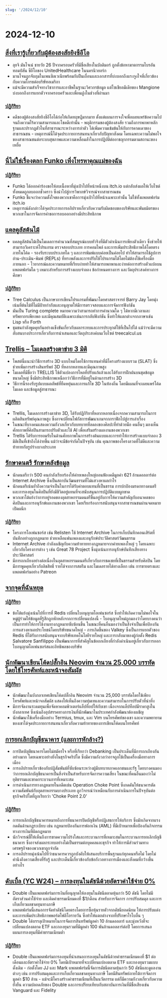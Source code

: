 ```yaml
---
slug: '/2024/12/10'
---
```


# 2024-12-10

## [สิ่งที่เรารู้เกี่ยวกับผู้ต้องสงสัยยิงซีอีโอ](https://www.bbc.com/news/articles/cp9nxee2r0do)

- ลุยจิ มันโจเน่ ชายวัย 26 ปีจากครอบครัวที่มีชื่อเสียงในบัลติมอร์ ถูกตั้งข้อหาฆาตกรรมไบรอัน ทอมป์สัน ซีอีโอของ UnitedHealthcare ในนครนิวยอร์ก
- มานโจนถูกจับกุมในเพนซิลเวเนียพร้อมกับปืนเถื่อนและเอกสารที่บ่งบอกถึงแรงจูงใจที่เกี่ยวข้องกับความโกรธต่อบริษัทอเมริกา
- แม้จะมีความสำเร็จทางวิชาการและอาชีพในฐานะวิศวกรข้อมูล แต่โซเชียลมีเดียของ Mangione บ่งบอกถึงการแยกตัวจากครอบครัวและเพื่อนฝูงในช่วงที่ผ่านมา

### [ปฏิกิริยา](https://news.ycombinator.com/item?id=42370622)

- คดีของผู้ต้องสงสัยยิงซีอีโอได้ก่อให้เกิดทฤษฎีมากมาย ตั้งแต่แผนการจงใจเพื่อเผยแพร่ข้อความไปจนถึงความไร้ความสามารถและโชคดีเท่านั้น - พฤติกรรมของผู้ต้องสงสัย รวมถึงการพกพาหลักฐานและปรากฏตัวในที่สาธารณะระหว่างการล่าตัว ได้เพิ่มความเข้มข้นให้กับการคาดเดาของสาธารณชน - เหตุการณ์นี้ได้จุดประกายการสนทนาเกี่ยวกับปัญหาสังคม โดยเฉพาะความไม่พอใจของสาธารณชนต่อระบบสุขภาพและความเหลื่อมล้ำในการปฏิบัติต่ออาชญากรรมตามสถานะของเหยื่อ

## [นี่ไม่ใช่เรื่องตลก Funko เพิ่งโทรหาคุณแม่ของฉัน](https://twitter.com/itchio/status/1866239798924763227)

### [ปฏิกิริยา](https://news.ycombinator.com/item?id=42371481)

- Funko ได้ออกคำร้องขอให้ลบเนื้อหาที่มุ่งเป้าไปที่หน้าหนึ่งบน itch.io แต่กลับส่งผลให้เว็บไซต์ทั้งหมดถูกลบออกชั่วคราว ซึ่งนำไปสู่การวิพากษ์วิจารณ์จากสาธารณชน
- Funko ชี้แจงว่าความตั้งใจของพวกเขาคือการมุ่งเป้าไปที่หน้าเฉพาะเท่านั้น ไม่ใช่ทั้งแพลตฟอร์ม itch.io
- เหตุการณ์ดังกล่าวได้จุดประกายการอภิปรายเกี่ยวกับความรับผิดชอบของบริษัทและพันธมิตรของพวกเขาในการจัดการคำขอการลบออกอย่างมีประสิทธิภาพ

## [แคลคูลัสต้นไม้](https://treecalcul.us/)

- แคลคูลัสต้นไม้เป็นโมเดลการคำนวณที่สมบูรณ์แบบทัวริงที่มีตัวดำเนินการเพียงตัวเดียว ซึ่งช่วยให้สามารถวิเคราะห์โปรแกรม ตรวจสอบประเภท การคอมไพล์ และการเพิ่มประสิทธิภาพได้โดยตรงภายในโค้ด - รองรับระบบประเภทใด ๆ และการพิมพ์แบบค่อยเป็นค่อยไป ทำให้สามารถใช้ลูปการอ่าน-ประเมิน-พิมพ์ (REPLs) ที่ทรงพลังและการปรับใช้โปรแกรมได้โดยไม่ต้องใช้เครื่องมือภายนอก - ไวยากรณ์และความหมายที่เรียบง่ายทำให้สามารถพกพาและง่ายต่อการสร้างตัวแปลบนแพลตฟอร์มใด ๆ เหมาะสำหรับการสร้างแบบจำลอง ข้อกำหนดทางการ และวัตถุประสงค์ทางการศึกษา

### [ปฏิกิริยา](https://news.ycombinator.com/item?id=42373437)

- Tree Calculus เป็นภาษาการเขียนโปรแกรมที่พัฒนาโดยศาสตราจารย์ Barry Jay โดยมุ่งเน้นที่ต้นไม้ที่ไม่มีป้ายกำกับและอนุญาตให้มีการตรวจสอบและการจัดการฟังก์ชัน
- มันเป็น Turing complete หมายความว่าสามารถทำการคำนวณใด ๆ ได้หากมีเวลาและทรัพยากรเพียงพอ และมีคุณสมบัติเฉพาะเช่นการกลับฟังก์ชัน ซึ่งทำให้แตกต่างจากภาษาเช่น Lisp หรือ Forth
- ชุมชนกำลังพูดคุยกันอย่างแข็งขันเกี่ยวกับผลกระทบและการประยุกต์ใช้ที่เป็นไปได้ แม้ว่าจะมีความสับสนบางประการเกี่ยวกับการนำเสนอและวัตถุประสงค์บนเว็บไซต์ treecalcul.us

## [Trellis – โมเดลสร้างตาข่าย 3 มิติ](https://trellis3d.github.io/)

- โพสต์นี้แนะนำวิธีการสร้าง 3D แบบใหม่โดยใช้การแทนค่าที่มีโครงสร้างแบบรวม (SLAT) ซึ่งช่วยเพิ่มการสร้างสินทรัพย์ 3D ที่หลากหลายและมีคุณภาพสูง
- โมเดลที่มีชื่อว่า TRELLIS ใช้ตัวแปลงการไหลที่ปรับแก้แล้วและได้รับการฝึกฝนบนชุดข้อมูลขนาดใหญ่ ซึ่งมีประสิทธิภาพเหนือกว่าวิธีการที่มีอยู่ในด้านการสร้าง 3D
- วิธีการนี้รองรับรูปแบบผลลัพธ์ที่ยืดหยุ่นและการแก้ไข 3D ในท้องถิ่น โดยมีแผนที่จะเผยแพร่โค้ด โมเดล และข้อมูลสู่สาธารณะ

### [ปฏิกิริยา](https://news.ycombinator.com/item?id=42369476)

- Trellis, โมเดลการสร้างตาข่าย 3D, ได้รับปฏิกิริยาที่หลากหลายเนื่องจากความสามารถในการผลิตสินทรัพย์คุณภาพสูง ซึ่งอาจเปลี่ยนโฟกัสการพัฒนาเกมจากกราฟิกไปสู่การเล่าเรื่อง
- ในขณะที่บางคนแสดงความกังวลเกี่ยวกับบทบาทที่ลดลงของศิลปะที่ทำด้วยมือ คนอื่นๆ มองเห็นศักยภาพที่ศิลปินสามารถปรับตัวและใช้ AI เพื่อเสริมสร้างผลงานของพวกเขา
- Trellis ได้รับการยอมรับในด้านศักยภาพในการสร้างต้นแบบและการทำให้การสร้างแบบจำลอง 3 มิติเป็นที่เข้าถึงได้ง่ายขึ้น แม้ว่าจะมีข้อจำกัดในปัจจุบัน เช่น คุณภาพของโครงลวดที่ไม่ดีและความท้าทายกับรูปร่างบางประเภท

## [รักษาดนตรี รักษาคลังข้อมูล](https://www.savethearchive.com/)

- นักดนตรีกว่า 500 คนกำลังเรียกร้องให้ค่ายเพลงใหญ่ถอนฟ้องคดีมูลค่า 621 ล้านดอลลาร์ต่อ Internet Archive ซึ่งเป็นสถาบันวัฒนธรรมที่ไม่แสวงหาผลกำไร
- นักดนตรีเน้นย้ำถึงความจำเป็นในการได้รับค่าตอบแทนที่เป็นธรรม การปกป้องมรดกทางดนตรี และการลงทุนในศิลปินที่ยังมีชีวิตอยู่แทนที่จะสนับสนุนการปฏิบัติแบบผูกขาด
- พวกเขาโต้แย้งว่าการอยู่รอดของอุตสาหกรรมดนตรีขึ้นอยู่กับการให้ความสำคัญกับอนาคตของศิลปินและการอนุรักษ์ผลงานของพวกเขา โดยเรียกร้องการสนับสนุนจากสาธารณชนผ่านจดหมายเปิดผนึก

### [ปฏิกิริยา](https://news.ycombinator.com/item?id=42373098)

- โครงการโอเพ่นซอร์ส เช่น Relisten ใช้ Internet Archive ในการเก็บบันทึกคอนเสิร์ตที่บันทึกอย่างถูกกฎหมาย ช่วยเหลือแฟนเพลงและอนุรักษ์ประวัติศาสตร์วัฒนธรรม
- Internet Archive กำลังเผชิญกับความท้าทายทางกฎหมายจากค่ายเพลงใหญ่ ๆ โดยเฉพาะเกี่ยวกับโครงการต่าง ๆ เช่น Great 78 Project ซึ่งมุ่งเน้นการอนุรักษ์บันทึกเสียงทางประวัติศาสตร์
- มีการถกเถียงอย่างต่อเนื่องในอุตสาหกรรมดนตรีเกี่ยวกับการชดเชยที่เป็นธรรมสำหรับศิลปิน โดยมีการพูดคุยเกี่ยวกับลิขสิทธิ์ รายได้จากการสตรีม และโมเดลรายได้ทางเลือก เช่น การขายตรงและแพลตฟอร์มอย่าง Patreon

## [จากจุดที่ฉันหยุด](https://antirez.com/news/144)

### [ปฏิกิริยา](https://news.ycombinator.com/item?id=42378488)

- ข้อโต้แย้งมุ่งเน้นไปที่การที่ Redis เปลี่ยนใบอนุญาตโอเพ่นซอร์ส ซึ่งทำให้เกิดความไม่พอใจในหมู่ผู้ร่วมให้ข้อมูลที่รู้สึกถูกหักหลังจากการเปลี่ยนแปลงนี้ - ใบอนุญาตใหม่ถูกมองว่าโดยบางคนว่าเป็นการทำให้การใช้งานทางกฎหมายซับซ้อนขึ้น ในขณะที่คนอื่นมองว่าเป็นสิ่งจำเป็นเพื่อป้องกันการแสวงหาผลประโยชน์โดยบริษัทขนาดใหญ่ - การเกิดขึ้นของ Valkey ซึ่งเป็นการแยกตัวของ Redis ที่ได้รับการสนับสนุนจากบริษัทเทคโนโลยีรายใหญ่ และการกลับมาของผู้ก่อตั้ง Redis Salvatore Sanfilippo เป็นพัฒนาการที่สำคัญในข้อถกเถียงที่กำลังดำเนินอยู่เกี่ยวกับการออกใบอนุญาตโอเพ่นซอร์สและอิทธิพลของบริษัท

## [นักพัฒนาเขียนโค้ดปลั๊กอิน Neovim จำนวน 25,000 บรรทัดโดยใช้โทรศัพท์และหน้าจอสัมผัส](https://old.reddit.com/r/neovim/comments/1h7vhmg/bro_been_developing_his_2k_star_plugin_on_a/)

### [ปฏิกิริยา](https://news.ycombinator.com/item?id=42374823)

- นักพัฒนาในบังกลาเทศเขียนโค้ดปลั๊กอิน Neovim จำนวน 25,000 บรรทัดโดยใช้เพียงโทรศัพท์และหน้าจอสัมผัส แสดงให้เห็นถึงความทุ่มเทและความสามารถในการปรับตัวที่น่าทึ่ง
- มีการจัดงานระดมทุนเพื่อจัดหาคอมพิวเตอร์แล็ปท็อปให้กับเขา เนื่องจากแล็ปท็อปมีราคาสูงในบังกลาเทศ ซึ่งเน้นถึงอุปสรรคทางการเงินที่นักพัฒนาในประเทศกำลังพัฒนาต้องเผชิญ
- นักพัฒนาใช้เครื่องมืออย่าง Termius, tmux, และ Vim บนโทรศัพท์ของเขา และความพยายามของเขาได้จุดประกายการสนทนาเกี่ยวกับความท้าทายของการเขียนโค้ดบนโทรศัพท์

## [การยกเลิกบัญชีธนาคาร (และการหักล้าง?)](https://www.bitsaboutmoney.com/archive/debanking-and-debunking/)

- การปิดบัญชีธนาคารโดยไม่สมัครใจ หรือที่เรียกว่า Debanking เป็นประเด็นที่มีการถกเถียงกันอย่างมาก โดยเฉพาะอย่างยิ่งในธุรกิจคริปโต ซึ่งมีความกังวลว่าอาจถูกใช้เป็นเครื่องมือทางการเมือง
- การอภิปรายเกี่ยวข้องกับปฏิสัมพันธ์ที่ซับซ้อนระหว่างผู้มีบทบาทภาคเอกชนและรัฐ โดยบางคนมองว่าการยกเลิกบัญชีธนาคารเป็นสิ่งจำเป็นสำหรับการจัดการความเสี่ยง ในขณะที่คนอื่นมองว่าไม่ยุติธรรมและขาดกระบวนการที่เหมาะสม
- การดำเนินการทางกฎหมายในอดีตเช่น Operation Choke Point ซึ่งกดดันให้ธนาคารตัดความสัมพันธ์กับอุตสาหกรรมบางประเภท ถูกวิจารณ์ว่าเหมือนกับการดำเนินการในปัจจุบันต่อธุรกิจคริปโตที่ถูกเรียกว่า 'Choke Point 2.0'

### [ปฏิกิริยา](https://news.ycombinator.com/item?id=42371476)

- การยกเลิกบัญชีธนาคารหมายถึงการที่ธนาคารปิดบัญชีหรือปฏิเสธการให้บริการ ซึ่งมักเกิดจากแรงกดดันด้านกฎระเบียบ เช่น กฎหมายป้องกันการฟอกเงิน (AML) ที่มีเป้าหมายเพื่อป้องกันกิจกรรมทางการเงินที่ผิดกฎหมาย
- นักวิจารณ์ชี้ให้เห็นถึงการขาดความโปร่งใสและกระบวนการที่เหมาะสมในกระบวนการยกเลิกบัญชีธนาคาร ซึ่งอาจส่งผลกระทบอย่างไม่เป็นธรรมต่อบุคคลและธุรกิจ ทำให้การมีส่วนร่วมทางเศรษฐกิจของพวกเขาถูกจำกัด
- การอภิปรายมุ่งเน้นไปที่ว่าธนาคารควรถูกบังคับให้เสนอบริการพื้นฐานแก่ทุกคนหรือไม่ โดยไม่คำนึงถึงความเสี่ยงที่รับรู้ และประเด็นนี้เกี่ยวข้องกับข้อกังวลทางการเมืองและสังคมที่กว้างขึ้นอย่างไร

## [ดับเบิ้ล (YC W24) – การลงทุนในดัชนีด้วยอัตราค่าใช้จ่าย 0%](https://news.ycombinator.com/item?id=42377018)

- Double เป็นแพลตฟอร์มการเงินที่อนุญาตให้ลงทุนในดัชนีตลาดหุ้นกว่า 50 ดัชนี โดยไม่มีอัตราส่วนค่าใช้จ่าย และคิดค่าธรรมเนียมคงที่ $1/เดือน สำหรับการจัดการ การปรับสมดุล และการเก็บเกี่ยวผลขาดทุนทางภาษี
- แพลตฟอร์มนี้เสนอการจัดทำดัชนีโดยตรงโดยการซื้อหุ้นรายตัวจากดัชนียอดนิยม ให้การปรับแต่งและการเพิ่มประสิทธิภาพพอร์ตโฟลิโอรายวัน ซึ่งทำให้แตกต่างจากที่ปรึกษาโรโบอื่น ๆ
- Double ได้บรรลุเป้าหมายในการจัดการสินทรัพย์มูลค่า 10 ล้านดอลลาร์ และมุ่งหวังที่จะเปลี่ยนแปลงตลาด ETF และกองทุนรวมที่มีมูลค่า 100 พันล้านดอลลาร์ต่อปี โดยการเสนอแผนการลงทุนที่มีค่าธรรมเนียมต่ำ

### [ปฏิกิริยา](https://news.ycombinator.com/item?id=42377018)

- Double เป็นแพลตฟอร์มการลงทุนที่นำเสนอการลงทุนในดัชนีด้วยค่าธรรมเนียมคงที่ $1 ต่อเดือนและอัตราค่าใช้จ่าย 0% โดยมีเป้าหมายที่จะเปลี่ยนแปลงตลาด ETF และกองทุนรวมแบบดั้งเดิม - ก่อตั้งโดย JJ และ Mark แพลตฟอร์มนี้จัดการดัชนีตลาดหุ้นกว่า 50 ดัชนีและดูแลงานต่างๆ เช่น การปรับสมดุลและการเก็บเกี่ยวผลขาดทุนทางภาษี โดยมีสินทรัพย์ภายใต้การจัดการมูลค่า $10 ล้าน - แม้จะมีโครงสร้างค่าธรรมเนียมที่เป็นนวัตกรรม แต่ก็มีความกังวลเกี่ยวกับความยั่งยืน ความปลอดภัยของ Double และการเปรียบเทียบกับสถาบันการเงินที่มีชื่อเสียงเช่น Vanguard และ Fidelity

<head>
  <meta property="og:title" content="สิ่งที่เรารู้เกี่ยวกับผู้ต้องสงสัยยิงซีอีโอ" />
  <meta property="og:type" content="website" />
  <meta property="og:image" content="https://og.cho.sh/api/og/?title=%E0%B8%AA%E0%B8%B4%E0%B9%88%E0%B8%87%E0%B8%97%E0%B8%B5%E0%B9%88%E0%B9%80%E0%B8%A3%E0%B8%B2%E0%B8%A3%E0%B8%B9%E0%B9%89%E0%B9%80%E0%B8%81%E0%B8%B5%E0%B9%88%E0%B8%A2%E0%B8%A7%E0%B8%81%E0%B8%B1%E0%B8%9A%E0%B8%9C%E0%B8%B9%E0%B9%89%E0%B8%95%E0%B9%89%E0%B8%AD%E0%B8%87%E0%B8%AA%E0%B8%87%E0%B8%AA%E0%B8%B1%E0%B8%A2%E0%B8%A2%E0%B8%B4%E0%B8%87%E0%B8%8B%E0%B8%B5%E0%B8%AD%E0%B8%B5%E0%B9%82%E0%B8%AD&subheading=%E0%B8%A7%E0%B8%B1%E0%B8%99%E0%B8%AD%E0%B8%B1%E0%B8%87%E0%B8%84%E0%B8%B2%E0%B8%A3%E0%B8%97%E0%B8%B5%E0%B9%88%2010%20%E0%B8%98%E0%B8%B1%E0%B8%99%E0%B8%A7%E0%B8%B2%E0%B8%84%E0%B8%A1%202567%3A%20%E0%B8%AA%E0%B8%A3%E0%B8%B8%E0%B8%9B%E0%B8%82%E0%B9%88%E0%B8%B2%E0%B8%A7%E0%B9%81%E0%B8%AE%E0%B9%87%E0%B8%81%E0%B9%80%E0%B8%81%E0%B8%AD%E0%B8%A3%E0%B9%8C" />
</head>
